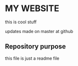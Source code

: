 # MY WEBSITE

this is cool stuff

updates made on master at github

## Repository purpose

this file is just a readme file